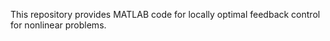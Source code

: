 This repository provides MATLAB code for locally optimal feedback control for nonlinear problems.  
